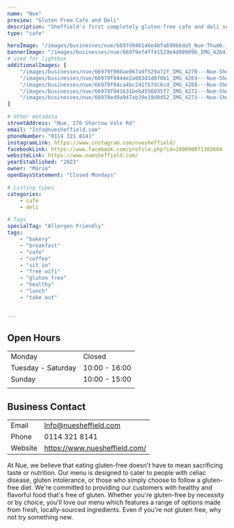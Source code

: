 ```yaml
---
name: "Nue"
preview: "Gluten Free Cafe and Deli"
description: "Sheffield's first completely gluten-free cafe and deli selling a range of handmade baked goods along with sweet and savoury small bites. Perfect for a midday mediterranean bite to eat or coffee catch-up. "
type: "cafe"

heroImage: "/images/businesses/nue/6697d94b146e4bfa69066da5_Nue-Thumb.jpg"
bannerImage: "/images/businesses/nue/66979ef4ff41529e4d88909b_IMG_4264---Nue-Sheffield.jpeg"
# used for lightbox
additionalImages: [
    "/images/businesses/nue/66979f060ae067a9f529a72f_IMG_4270---Nue-Sheffield.jpeg",
    "/images/businesses/nue/66979f0444e2a083d1d0f0b1_IMG_4269---Nue-Sheffield.jpeg",
    "/images/businesses/nue/66979f04ca4bc241fb7dc6cd_IMG_4268---Nue-Sheffield.jpeg",
    "/images/businesses/nue/66979f041631beb4556035f7_IMG_4272---Nue-Sheffield.jpeg",
    "/images/businesses/nue/66979ed9a947ab39e19d0d52_IMG_4273---Nue-Sheffield.jpeg"
]

# Other metadata
streetAddress: "Nue, 276 Sharrow Vale Rd"
email: "Info@nuesheffield.com"
phoneNumber: "0114 321 8141"
instagramLink: https://www.instagram.com/nuesheffield/
facebookLink: https://www.facebook.com/profile.php?id=100090071303604
websiteLink: https://www.nuesheffield.com/
yearEstablished: "2023"
owner: "Mario"
openDaysStatement: "Closed Mondays"

# Listing types
categories:
    - cafe
    - deli

# Tags
specialTag: "Allergen Friendly"
tags:
    - "bakery"
    - "breakfast"
    - "cafe"
    - "coffee"
    - "sit in"
    - "free wifi"
    - "gluten free"
    - "healthy"
    - "lunch"
    - "take out"


---
```


## Open Hours

|                    |               |
| ------------------ | ------------- |
| Monday             | Closed        |
| Tuesday - Saturday | 10:00 - 16:00 |
| Sunday             | 10:00 - 15:00 |
|                    |               |

## Business Contact

|         |                               |
| ------- | ----------------------------- |
| Email   | Info@nuesheffield.com         |
| Phone   | 0114 321 8141                 |
| Website | https://www.nuesheffield.com/ |

At Nue, we believe that eating gluten-free doesn't have to mean sacrificing taste or nutrition.
Our menu is designed to cater to people with celiac disease, gluten intolerance, or those who simply choose to follow a gluten-free diet.
We're committed to providing our customers with healthy and flavorful food that's free of gluten.
Whether you're gluten-free by necessity or by choice, you'll love our menu which features a range of options made from fresh, locally-sourced ingredients.
Even if you're not gluten free, why not try something new.

